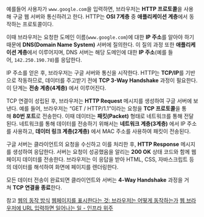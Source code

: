 예를들어 사용자가 `www.google.com`을 입력하면, 브라우저는 **HTTP 프로토콜**을 사용해 구글 웹 서버와 통신하려고 한다. HTTP는 **OSI 7계층** 중 **애플리케이션 계층**에서 동작하는 프로토콜이다.

이때 브라우저는 요청한 도메인 이름(`www.google.com`)에 대한 **IP 주소**를 알아야 하기 때문에 **DNS(Domain Name System)** 서버에 질의한다. 이 질의 과정 또한 **애플리케이션 계층**에서 이루어지며, DNS 서버는 해당 도메인에 대한 **IP 주소**(예를 들어, `142.250.190.78`)를 응답한다.

IP 주소를 얻은 후, 브라우저는 구글 서버와 통신을 시작한다. HTTP는 **TCP/IP**를 기반으로 작동하므로, 데이터를 주고받기 전에 **TCP 3-Way Handshake** 과정이 필요한다. 이 단계는 **전송 계층(4계층)** 에서 이루어진다.

TCP 연결이 성립된 후, 브라우저는 **HTTP Request** 메시지를 생성하여 구글 서버에 보낸다. 예를 들어, 브라우저는 “GET / HTTP/1.1”이라는 요청을 **TCP 프로토콜**을 통해 **80번 포트**로 전송한다. 이때 데이터는 **패킷(Packet)** 형태로 네트워크를 통해 전달된다. 네트워크를 통해 데이터를 전송하기 위해서는 **네트워크 계층(3계층)** 에서 IP 주소를 사용하고, **데이터 링크 계층(2계층)** 에서 MAC 주소를 사용하여 패킷이 전송된다.

구글 서버는 클라이언트의 요청을 수신하고 이를 처리한 후, **HTTP Response** 메시지를 생성하여 응답한다. 서버는 요청이 성공했음을 알리는 **200 OK** 상태 코드와 함께 웹 페이지 데이터를 전송한다. 브라우저는 이 응답을 받아 HTML, CSS, 자바스크립트 등의 데이터를 해석하여 화면에 페이지를 렌더링한다.

모든 데이터 전송이 완료되면 클라이언트와 서버는 **4-Way Handshake** 과정을 거쳐 **TCP 연결을 종료**한다.





참고
[웹의 동작 방식](https://developer.mozilla.org/ko/docs/Learn/Getting_started_with_the_web/How_the_Web_works)
[웹페이지를 표시한다는 것: 브라우저는 어떻게 동작하는가](https://developer.mozilla.org/ko/docs/Web/Performance/How_browsers_work)
[웹 브라우저에 URL 입력하면 일어나는 일 - 인프라 위주](https://youtu.be/GAyZ_QgYYYo?si=w6SgpoZyDn2G4MQC)